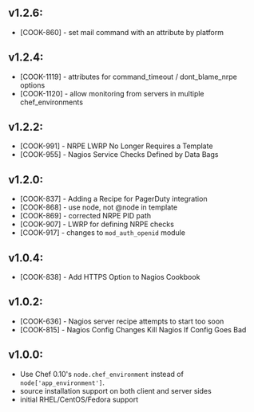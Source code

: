 ## v1.2.6:

* [COOK-860] - set mail command with an attribute by platform

## v1.2.4:

* [COOK-1119] - attributes for command_timeout / dont_blame_nrpe options
* [COOK-1120] - allow monitoring from servers in multiple chef_environments

## v1.2.2:

* [COOK-991] - NRPE LWRP No Longer Requires a Template
* [COOK-955] - Nagios Service Checks Defined by Data Bags

## v1.2.0:

* [COOK-837] - Adding a Recipe for PagerDuty integration
* [COOK-868] - use node, not @node in template
* [COOK-869] - corrected NRPE PID path
* [COOK-907] - LWRP for defining NRPE checks
* [COOK-917] - changes to `mod_auth_openid` module

## v1.0.4:

* [COOK-838] - Add HTTPS Option to Nagios Cookbook

## v1.0.2:

* [COOK-636] - Nagios server recipe attempts to start too soon
* [COOK-815] - Nagios Config Changes Kill Nagios If Config Goes Bad

## v1.0.0:

* Use Chef 0.10's `node.chef_environment` instead of `node['app_environment']`.
* source installation support on both client and server sides
* initial RHEL/CentOS/Fedora support
